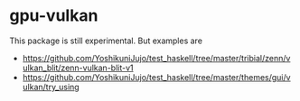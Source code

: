 # gpu-vulkan

This package is still experimental. But examples are

* https://github.com/YoshikuniJujo/test_haskell/tree/master/tribial/zenn/vulkan_blit/zenn-vulkan-blit-v1
* https://github.com/YoshikuniJujo/test_haskell/tree/master/themes/gui/vulkan/try_using
